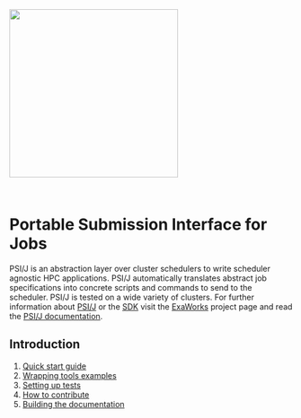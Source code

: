 <img src="https://exaworks.org/images/exaworks-psij-logo.png" width="300" style="margin-bottom: 2em"/>

# Portable Submission Interface for Jobs

PSI/J is an abstraction layer over cluster schedulers to write scheduler agnostic HPC applications. PSI/J automatically translates abstract job specifications into concrete scripts and commands to send to the scheduler. PSI/J is tested on a wide variety of clusters. For further information about [PSI/J](https://exaworks.org/job-api-spec/) or the [SDK](https://github.com/ExaWorks/SDK) visit the [ExaWorks](https://exaworks.org/) project page and read the [PSI/J documentation](https://exaworks.org/psi-j-python/#docs).


## Introduction

1. [Quick start guide](QuickStart.md)
2. [Wrapping tools examples](scripts/WORKFLOW-EXAMPLES.md)
3. [Setting up tests](README-testing.md)
4. [How to contribute](CONTRIBUTING.md)
5. [Building the documentation](README-dev.md)
